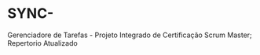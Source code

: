 # SYNC-
Gerenciadore de Tarefas - Projeto Integrado de Certificação Scrum Master;
Repertorio Atualizado

